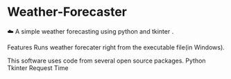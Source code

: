 # Weather-Forecaster
 ☁️ A simple weather forecasting using python and tkinter .

Features
Runs weather forecater right from the executable file(in Windows).

This software uses code from several open source packages.
Python
Tkinter
Request
Time
